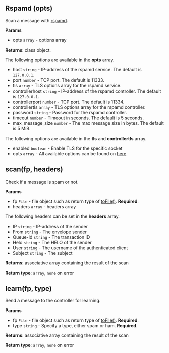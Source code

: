 ## Rspamd (opts)
Scan a message with [rspamd](https://www.rspamd.com/).

**Params**

- opts `array` - options array

**Returns**: class object.

The following options are available in the **opts** array.

- host `string` - IP-address of the rspamd service. The default is `127.0.0.1`.
- port `number` - TCP port. The default is 11333.
- tls `array` - TLS options array for the rspamd service.
- controllerhost `string` - IP-address of the rspamd controller. The default is `127.0.0.1`.
- controllerport `number` - TCP port. The default is 11334.
- controllertls `array` - TLS options array for the rspamd controller.
- password `string` - Password for the rspamd controller.
- timeout `number` - Timeout in seconds. The default is 5 seconds.
- max_message_size `number` - The max message size in bytes. The default is 5 MiB.

The following options are available in the **tls** and **controllertls** array.

- enabled `boolean` - Enable TLS for the specific socket
- opts `array` - All available options can be found on [here](http://docs.halon.se/hsl/functions.html?highlight=tlssocket#TLSSocket)

## scan(fp, headers)
Check if a message is spam or not. 

**Params**

- fp `File` - file object such as return type of [toFile()](https://docs.halon.io/hsl/functions.html#MailMessage.toFile). **Required**.
- headers `array` - headers array

The following headers can be set in the **headers** array.

- IP `string` - IP-address of the sender
- From `string` - The envelope sender
- Queue-Id `string` - The transaction ID
- Helo `string` - The HELO of the sender
- User `string` - The username of the authenticated client
- Subject `string` - The subject

**Returns**: associative array containing the result of the scan

**Return type**: `array`, `none` on error

## learn(fp, type)
Send a message to the controller for learning.

**Params**

- fp `File` - file object such as return type of [toFile()](https://docs.halon.io/hsl/functions.html#MailMessage.toFile). **Required**.
- type `string` - Specify a type, either spam or ham. **Required**.

**Returns**: associative array containing the result of the scan

**Return type**: `array`, `none` on error